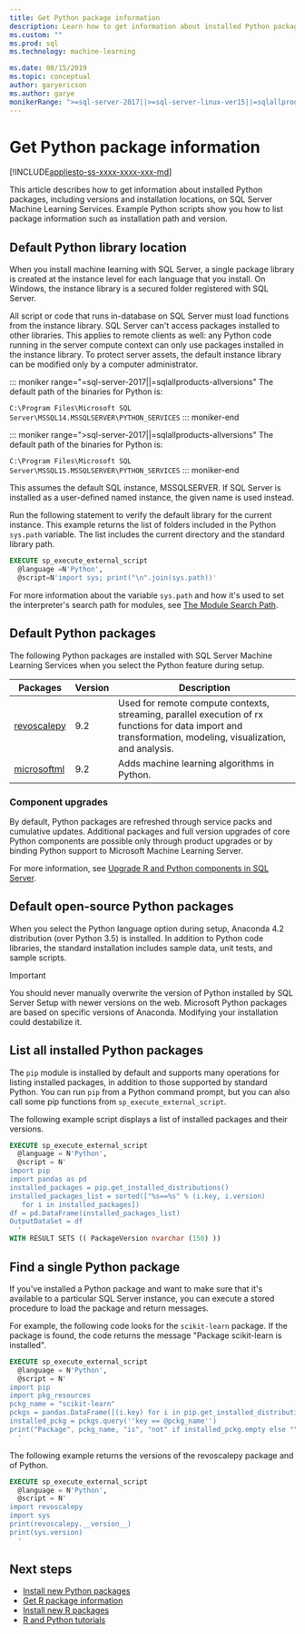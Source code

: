 ```yaml
---
title: Get Python package information
description: Learn how to get information about installed Python packages, including versions and installation locations, on SQL Server Machine Learning Services.
ms.custom: ""
ms.prod: sql
ms.technology: machine-learning

ms.date: 08/15/2019
ms.topic: conceptual
author: garyericson
ms.author: garye
monikerRange: ">=sql-server-2017||>=sql-server-linux-ver15||=sqlallproducts-allversions"
---
```


# Get Python package information

[!INCLUDE[appliesto-ss-xxxx-xxxx-xxx-md](../../includes/appliesto-ss-xxxx-xxxx-xxx-md.md)]

This article describes how to get information about installed Python packages, including versions and installation locations, on SQL Server Machine Learning Services. Example Python scripts show you how to list package information such as installation path and version.

## Default Python library location

When you install machine learning with SQL Server, a single package library is created at the instance level for each language that you install. On Windows, the instance library is a secured folder registered with SQL Server.

All script or code that runs in-database on SQL Server must load functions from the instance library. SQL Server can't access packages installed to other libraries. This applies to remote clients as well: any Python code running in the server compute context can only use packages installed in the instance library.
To protect server assets, the default instance library can be modified only by a computer administrator.

::: moniker range="=sql-server-2017||=sqlallproducts-allversions"
The default path of the binaries for Python is:

`C:\Program Files\Microsoft SQL Server\MSSQL14.MSSQLSERVER\PYTHON_SERVICES`
::: moniker-end

::: moniker range=">sql-server-2017||=sqlallproducts-allversions"
The default path of the binaries for Python is:

`C:\Program Files\Microsoft SQL Server\MSSQL15.MSSQLSERVER\PYTHON_SERVICES`
::: moniker-end

This assumes the default SQL instance, MSSQLSERVER. If SQL Server is installed as a user-defined named instance, the given name is used instead.

Run the following statement to verify the default library for the current instance. This example returns the list of folders included in the Python `sys.path` variable. The list includes the current directory and the standard library path.

```sql
EXECUTE sp_execute_external_script
  @language =N'Python',
  @script=N'import sys; print("\n".join(sys.path))'
```

For more information about the variable `sys.path` and how it's used to set the interpreter's search path for modules, see [The Module Search Path](https://docs.python.org/2/tutorial/modules.html#the-module-search-path).

## Default Python packages

The following Python packages are installed with SQL Server Machine Learning Services when you select the Python feature during setup.

| Packages | Version |  Description |
| ---------|---------|--------------|
| [revoscalepy](https://docs.microsoft.com/machine-learning-server/python-reference/revoscalepy/revoscalepy-package) | 9.2 | Used for remote compute contexts, streaming, parallel execution of rx functions for data import and transformation, modeling, visualization, and analysis. |
| [microsoftml](https://docs.microsoft.com/machine-learning-server/python-reference/microsoftml/microsoftml-package) | 9.2 | Adds machine learning algorithms in Python. |

### Component upgrades

By default, Python packages are refreshed through service packs and cumulative updates. Additional packages and full version upgrades of core Python components are possible only through product upgrades or by binding Python support to Microsoft Machine Learning Server.

For more information, see [Upgrade R and Python components in SQL Server](../install/upgrade-r-and-python.md).

## Default open-source Python packages

When you select the Python language option during setup, Anaconda 4.2 distribution (over Python 3.5) is installed. In addition to Python code libraries, the standard installation includes sample data, unit tests, and sample scripts.

> [!IMPORTANT]
> You should never manually overwrite the version of Python installed by SQL Server Setup with newer versions on the web. Microsoft Python packages are based on specific versions of Anaconda. Modifying your installation could destabilize it.

## List all installed Python packages

The `pip` module is installed by default and supports many operations for listing installed packages, in addition to those supported by standard Python. You can run `pip` from a Python command prompt, but you can also call some pip functions from `sp_execute_external_script`.

The following example script displays a list of installed packages and their versions.

```sql
EXECUTE sp_execute_external_script 
  @language = N'Python', 
  @script = N'
import pip
import pandas as pd
installed_packages = pip.get_installed_distributions()
installed_packages_list = sorted(["%s==%s" % (i.key, i.version)
   for i in installed_packages])
df = pd.DataFrame(installed_packages_list)
OutputDataSet = df
  '
WITH RESULT SETS (( PackageVersion nvarchar (150) ))
```

## Find a single Python package

If you've installed a Python package and want to make sure that it's available to a particular SQL Server instance, you can execute a stored procedure to load the package and return messages.

For example, the following code looks for the `scikit-learn` package.
If the package is found, the code returns the message "Package scikit-learn is installed".

```sql
EXECUTE sp_execute_external_script
  @language = N'Python',
  @script = N'
import pip
import pkg_resources
pckg_name = "scikit-learn"
pckgs = pandas.DataFrame([(i.key) for i in pip.get_installed_distributions()], columns = ["key"])
installed_pckg = pckgs.query(''key == @pckg_name'')
print("Package", pckg_name, "is", "not" if installed_pckg.empty else "", "installed")
  '
```

<a name="get-package-vers"></a>

The following example returns the versions of the revoscalepy package and of Python.

```sql
EXECUTE sp_execute_external_script
  @language = N'Python',
  @script = N'
import revoscalepy
import sys
print(revoscalepy.__version__)
print(sys.version)
  '
```

## Next steps

+ [Install new Python packages](../python/install-additional-python-packages-on-sql-server.md)
+ [Get R package information](r-package-information.md)
+ [Install new R packages](../r/install-additional-r-packages-on-sql-server.md)
+ [R and Python tutorials](../tutorials/machine-learning-services-tutorials.md)

